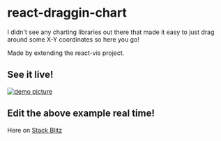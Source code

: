 # react-draggin-chart

I didn't see any charting libraries out there that made it easy to just drag around some X-Y coordinates so here you go!

Made by extending the react-vis project.

## See it live!

<a href="https://codesandbox.io/s/qxz2wx28kj">
  <img alt="demo picture" src="https://user-images.githubusercontent.com/7177292/49692733-aed48c80-fb2f-11e8-80e1-018462a51991.jpg">
</a>

## Edit the above example real time!

Here on <a href="https://stackblitz.com/edit/react-draggin-charts">Stack Blitz</a>
